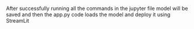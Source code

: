 After successfully running all the commands in the jupyter file model will be saved and then the app.py code loads the model and deploy it using StreamLit
